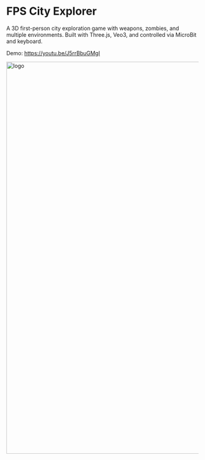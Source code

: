 # FPS City Explorer

A 3D first-person city exploration game with weapons, zombies, and multiple environments. Built with Three.js, Veo3, and controlled via MicroBit and keyboard.

Demo: https://youtu.be/J5rrBbuGMgI

<img width="1024" height="1024" alt="logo" src="https://github.com/user-attachments/assets/2d55ca01-1e98-40f7-a175-08a0bffa2ae1" />

